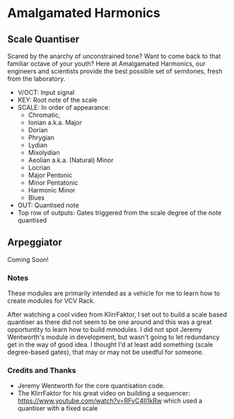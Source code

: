 # Amalgamated Harmonics

## Scale Quantiser

Scared by the anarchy of unconstrained tone? Want to come back to that familiar octave of your youth? Here at Amalgamated Harmonics, our engineers and scientists provide the best possible set of semitones, fresh from the laboratory. 

* V/OCT: Input signal
* KEY: Root note of the scale
* SCALE: In order of appearance:
	* Chromatic,
	* Ionian a.k.a. Major
	* Dorian
	* Phrygian
	* Lydian
	* Mixolydian
	* Aeolian a.k.a. (Natural) Minor
	* Locrian 
	* Major Pentonic 
	* Minor Pentatonic
	* Harmonic Minor
	* Blues
* OUT: Quantised note
* Top row of outputs: Gates triggered from the scale degree of the note quantised

## Arpeggiator

Coming Soon!


### Notes

These modules are primarily intended as a vehicle for me to learn how to create modules for VCV Rack.   

After watching a cool video from KlirrFaktor, I set out to build a scale based quantiser as there did not seem to be one around and this was a great opportuntity to learn how to build mmodules. I did not spot Jeremy Wentworth's module in development, but wasn't going to let redundancy get in the way of good idea. I thought I'd at least add something (scale degree-based gates), that may or may not be usedful for someone.  

### Credits and Thanks

* Jeremy Wentworth for the core quantisation code.  
* The KlirrFaktor for his great video on building a sequencer: https://www.youtube.com/watch?v=RFyC4II1kRw which used a quantiser with a fixed scale  
